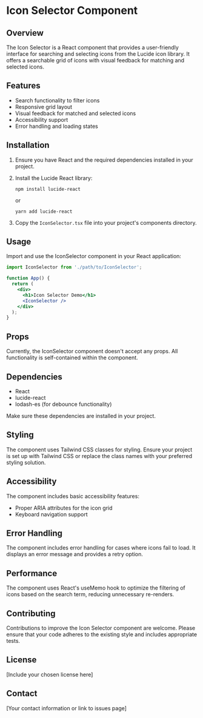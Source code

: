 # Icon Selector Component

## Overview

The Icon Selector is a React component that provides a user-friendly interface for searching and selecting icons from the Lucide icon library. It offers a searchable grid of icons with visual feedback for matching and selected icons.

## Features

- Search functionality to filter icons
- Responsive grid layout
- Visual feedback for matched and selected icons
- Accessibility support
- Error handling and loading states

## Installation

1. Ensure you have React and the required dependencies installed in your project.
2. Install the Lucide React library:
   ```
   npm install lucide-react
   ```
   or
   ```
   yarn add lucide-react
   ```

3. Copy the `IconSelector.tsx` file into your project's components directory.

## Usage

Import and use the IconSelector component in your React application:

```jsx
import IconSelector from './path/to/IconSelector';

function App() {
  return (
    <div>
      <h1>Icon Selector Demo</h1>
      <IconSelector />
    </div>
  );
}
```

## Props

Currently, the IconSelector component doesn't accept any props. All functionality is self-contained within the component.

## Dependencies

- React
- lucide-react
- lodash-es (for debounce functionality)

Make sure these dependencies are installed in your project.

## Styling

The component uses Tailwind CSS classes for styling. Ensure your project is set up with Tailwind CSS or replace the class names with your preferred styling solution.

## Accessibility

The component includes basic accessibility features:
- Proper ARIA attributes for the icon grid
- Keyboard navigation support

## Error Handling

The component includes error handling for cases where icons fail to load. It displays an error message and provides a retry option.

## Performance

The component uses React's useMemo hook to optimize the filtering of icons based on the search term, reducing unnecessary re-renders.

## Contributing

Contributions to improve the Icon Selector component are welcome. Please ensure that your code adheres to the existing style and includes appropriate tests.

## License

[Include your chosen license here]

## Contact

[Your contact information or link to issues page]